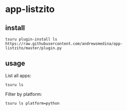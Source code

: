 # app-listzito

## install

    tsuru plugin-install ls https://raw.githubusercontent.com/andrewsmedina/app-listzito/master/plugin.py

## usage

List all apps:

    tsuru ls

Filter by platform:

    tsuru ls platform=python
